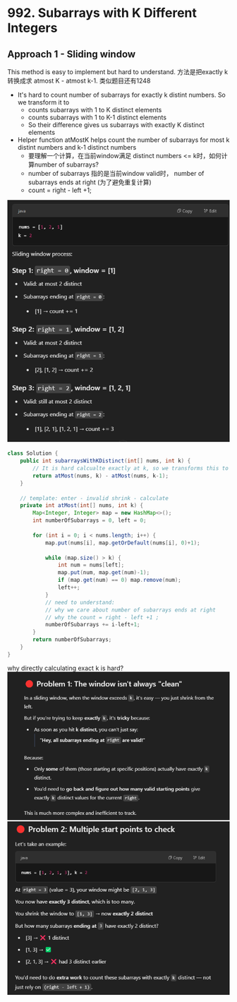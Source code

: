 # 992. Subarrays with K Different Integers

## Approach 1 - Sliding window

This method is easy to implement but hard to understand. 方法是把exactly k 转换成求 atmost K - atmost k-1. 类似题目还有1248
- It's hard to count number of subarrays for exactly k distint numbers. So we transform it to
    - counts subarrays with 1 to K distinct elements
    - counts subarrays with 1 to K-1 distinct elements
    - So their difference gives us subarrays with exactly K distinct elements
- Helper function atMostK helps count the number of subarrays for most k distint numbers and k-1 distinct numbers
    - 要理解一个计算，在当前window满足 distinct numbers <= k时，如何计算number of subarrays?
    - number of subarrays 指的是当前window valid时， number of subarrays ends at right (为了避免重复计算)
    - count = right - left +1; 

![alt text](image-16.png)
```java
class Solution {
    public int subarraysWithKDistinct(int[] nums, int k) {
        // It is hard calcualte exactly at k, so we transforms this to difference between at most k and at most k-1;
        return atMost(nums, k) - atMost(nums, k-1);
    }
    
    // template: enter - invalid shrink - calculate
    private int atMost(int[] nums, int k) {
        Map<Integer, Integer> map = new HashMap<>();
        int numberOfSubarrays = 0, left = 0;

        for (int i = 0; i < nums.length; i++) {
            map.put(nums[i], map.getOrDefault(nums[i], 0)+1);

            while (map.size() > k) {
                int num = nums[left];
                map.put(num, map.get(num)-1);
                if (map.get(num) == 0) map.remove(num);
                left++;
            }
            // need to understand:
            // why we care about number of subarrays ends at right
            // why the count = right - left +1 ;
            numberOfSubarrays += i-left+1; 
        }
        return numberOfSubarrays;
    }
}
```

why directly calculating exact k is hard?
![alt text](image-14.png)
![alt text](image-15.png)